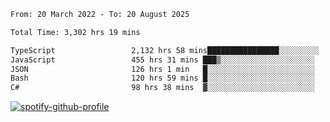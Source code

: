 <!--START_SECTION:waka-->

```txt
From: 20 March 2022 - To: 20 August 2025

Total Time: 3,302 hrs 19 mins

TypeScript                 2,132 hrs 58 mins████████████████░░░░░░░░░   64.59 %
JavaScript                 455 hrs 31 mins ███▒░░░░░░░░░░░░░░░░░░░░░   13.79 %
JSON                       126 hrs 1 min   █░░░░░░░░░░░░░░░░░░░░░░░░   03.82 %
Bash                       120 hrs 59 mins █░░░░░░░░░░░░░░░░░░░░░░░░   03.66 %
C#                         98 hrs 38 mins  ▓░░░░░░░░░░░░░░░░░░░░░░░░   02.99 %
```

<!--END_SECTION:waka-->
[![spotify-github-profile](https://spotify-github-profile.vercel.app/api/view?uid=c00zprrvy9xiloa9qnco3hmng&cover_image=true&theme=novatorem&show_offline=false&background_color=121212&bar_color=53b14f&bar_color_cover=false)](https://spotify-github-profile.vercel.app/api/view?uid=c00zprrvy9xiloa9qnco3hmng&redirect=true)



